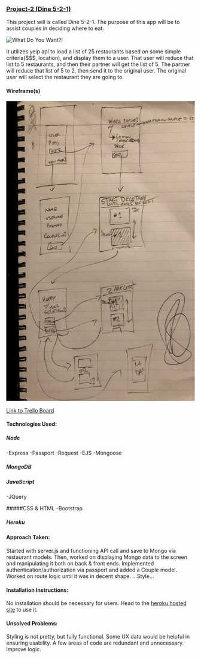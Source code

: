 ### [Project-2 (Dine 5-2-1)](https://dine5-2-1.herokuapp.com/)

This project will is called Dine 5-2-1.
The purpose of this app will be to assist couples in deciding where to eat.


![What Do You Want?!](https://media.giphy.com/media/E87jjnSCANThe/giphy.gif)

It utilizes yelp api to load a list of 25 restaurants based on some simple criteria($$$, location), and display them to a user.
That user will reduce that list to 5 restaurants, and then their partner will get the list of 5.
The partner will reduce that list of 5 to 2, then send it to the original user.
The original user will select the restaurant they are going to.

#### Wireframe(s)
<img src = "wireframe.jpg" width="600" height="800">

[Link to Trello Board](https://trello.com/b/ifEdQEDW/project-2)


#### Technologies Used:
##### Node
-Express
-Passport
-Request
-EJS
-Mongoose

##### MongoDB

##### JavaScript
-JQuery

#####CSS & HTML
-Bootstrap

##### Heroku


#### Approach Taken:
Started with server.js and functioning API call and save to Mongo via restaurant models.
Then, worked on displaying Mongo data to the screen and manipulating it both on back & front ends.
Implemented authentication/authorization via passport and added a Couple model.
Worked on route logic until it was in decent shape.
...Style...


#### Installation Instructions:
No installation should be necessary for users.  Head to the [heroku hosted site](https://dine5-2-1.herokuapp.com/) to use it.


#### Unsolved Problems:
Styling is not pretty, but fully functional.
Some UX data would be helpful in ensuring usability.
A few areas of code are redundant and unnecessary.  Improve logic.




